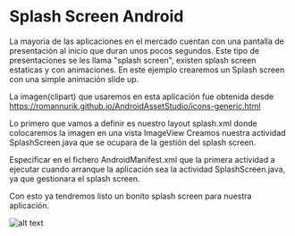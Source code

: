 # Splash Screen Android
La mayoria de las aplicaciones en el mercado cuentan con una pantalla de presentación al inicio que duran unos pocos segundos. 
Este tipo de presentaciones se les llama "splash screen", existen splash screen estaticas y con animaciones.
En este ejemplo crearemos un Splash screen con una simple animación slide up.

La imagen(clipart) que usaremos en esta aplicación fue obtenida desde 
https://romannurik.github.io/AndroidAssetStudio/icons-generic.html

Lo primero que vamos a definir es nuestro layout splash.xml donde colocaremos la imagen en una vista ImageView
Creamos nuestra actividad SplashScreen.java que se ocupara de la gestión del splash screen.

Especificar en el fichero AndroidManifest.xml que la primera actividad a ejecutar cuando arranque la aplicación sea la actividad SplashScreen.java, ya que gestionara el splash screen.

Con esto ya tendremos listo un bonito splash screen para nuestra aplicación.

![alt text](http://i.imgur.com/7sp5Lxr.png "Splash screen")
